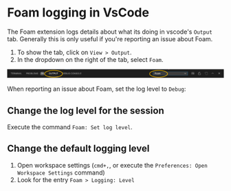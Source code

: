 # Foam logging in VsCode

The Foam extension logs details about what its doing in vscode's `Output` tab.
Generally this is only useful if you're reporting an issue about Foam.

1. To show the tab, click on `View > Output`.
2. In the dropdown on the right of the tab, select `Foam`.

![Find the foam log](../../assets/images/foam-docs/foam-log.png)

When reporting an issue about Foam, set the log level to `Debug`:

## Change the log level for the session

Execute the command `Foam: Set log level`.

## Change the default logging level

1. Open workspace settings (`cmd+,`, or execute the `Preferences: Open Workspace Settings` command)
2. Look for the entry `Foam > Logging: Level`

